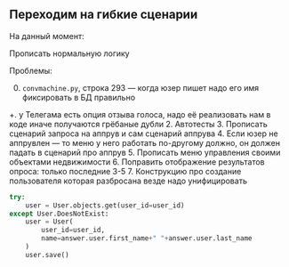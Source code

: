 ## Переходим на гибкие сценарии

На данный момент:

Прописать нормальную логику

Проблемы:

0. `convmachine.py`, строка 293 — когда юзер пишет надо его имя фиксировать в БД правильно

+. у Телегама есть опция отзыва голоса, надо её реализовать нам в коде иначе получаются грёбаные дубли
2. Автотесты
3. Прописать сценарий запроса на аппрув и сам сценарий аппрува
4. Если юзер не аппрувлен — то меню у него работать по-другому должно, он должен падать в сценарий про аппрув
5. Прописать меню управления своими объектами недвижимости
6. Поправить отображение результатов опроса: только последние 3-5
7. Конструкцию про создание пользователя которая разбросана везде надо унифицировать
```python
try:
    user = User.objects.get(user_id=user_id)
except User.DoesNotExist:
    user = User(
        user_id=user_id,
        name=answer.user.first_name+" "+answer.user.last_name
    )
    user.save()
```